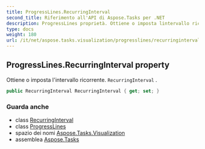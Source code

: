 ```yaml
---
title: ProgressLines.RecurringInterval
second_title: Riferimento all'API di Aspose.Tasks per .NET
description: ProgressLines proprietà. Ottiene o imposta lintervallo ricorrente. RecurringInterval .
type: docs
weight: 180
url: /it/net/aspose.tasks.visualization/progresslines/recurringinterval/
---
```

## ProgressLines.RecurringInterval property

Ottiene o imposta l'intervallo ricorrente. `RecurringInterval` .

```csharp
public RecurringInterval RecurringInterval { get; set; }
```

### Guarda anche

* class [RecurringInterval](../../recurringinterval/)
* class [ProgressLines](../)
* spazio dei nomi [Aspose.Tasks.Visualization](../../progresslines/)
* assemblea [Aspose.Tasks](../../../)


